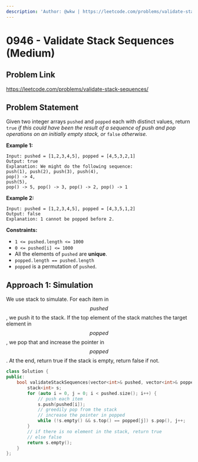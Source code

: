 ```yaml
---
description: 'Author: @wkw | https://leetcode.com/problems/validate-stack-sequences/'
---
```


# 0946 - Validate Stack Sequences (Medium)

## Problem Link

https://leetcode.com/problems/validate-stack-sequences/

## Problem Statement

Given two integer arrays `pushed` and `popped` each with distinct values, return `true` _if this could have been the result of a sequence of push and pop operations on an initially empty stack, or_ `false` _otherwise._

**Example 1:**

```
Input: pushed = [1,2,3,4,5], popped = [4,5,3,2,1]
Output: true
Explanation: We might do the following sequence:
push(1), push(2), push(3), push(4),
pop() -> 4,
push(5),
pop() -> 5, pop() -> 3, pop() -> 2, pop() -> 1
```

**Example 2:**

```
Input: pushed = [1,2,3,4,5], popped = [4,3,5,1,2]
Output: false
Explanation: 1 cannot be popped before 2.
```

**Constraints:**

- `1 <= pushed.length <= 1000`
- `0 <= pushed[i] <= 1000`
- All the elements of `pushed` are **unique**.
- `popped.length == pushed.length`
- `popped` is a permutation of `pushed`.

## Approach 1: Simulation

We use stack to simulate. For each item in $$pushed$$, we push it to the stack. If the top element of the stack matches the target element in $$popped$$, we pop that and increase the pointer in $$popped$$. At the end, return true if the stack is empty, return false if not.

<SolutionAuthor name="@wkw"/>

```cpp
class Solution {
public:
    bool validateStackSequences(vector<int>& pushed, vector<int>& popped) {
        stack<int> s;
        for (auto i = 0, j = 0; i < pushed.size(); i++) {
            // push each item
            s.push(pushed[i]);
            // greedily pop from the stack
            // increase the pointer in popped
            while (!s.empty() && s.top() == popped[j]) s.pop(), j++;
        }
        // if there is no element in the stack, return true
        // else false
        return s.empty();
    }
};
```
